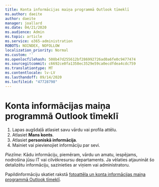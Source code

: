 ```yaml
---
title: Konta informācijas maiņa programmā Outlook tīmeklī
ms.author: daeite
author: daeite
manager: joallard
ms.date: 04/21/2020
ms.audience: Admin
ms.topic: article
ms.service: o365-administration
ROBOTS: NOINDEX, NOFOLLOW
localization_priority: Normal
ms.custom: ''
ms.openlocfilehash: 508b47d255612bf286992726ad0a6fe0c9477474
ms.sourcegitcommit: c6692ce0fa1358ec3529e59ca0ecdfdea4cdc759
ms.translationtype: MT
ms.contentlocale: lv-LV
ms.lasthandoff: 09/14/2020
ms.locfileid: "47728798"
---
```

# <a name="change-account-information-in-outlook-on-the-web"></a>Konta informācijas maiņa programmā Outlook tīmeklī

1. Lapas augšdaļā atlasiet savu vārdu vai profila attēlu.
1. Atlasiet **Mans konts**.
1. Atlasiet **personiskā informācija**.
1. Mainiet vai pievienojiet informāciju par sevi.

*Piezīme:* Kādu informāciju, piemēram, vārdu un amatu, iespējams, nodrošina jūsu IT vai cilvēkresursu departaments. Ja vēlaties atjaunināt šo detalizētu informāciju, sazinieties ar viņiem vai administratoru.

Papildinformāciju skatiet rakstā [fotoattēla un konta informācijas maiņa programmā Outlook tīmeklī](https://support.office.com/article/b2dbb289-851d-4bed-93c3-3e136f5659ec).
